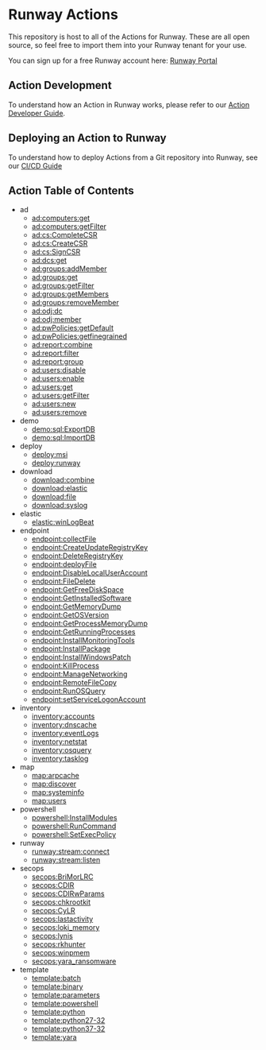 # Runway Actions

This repository is host to all of the Actions for Runway. These are all open source, so feel free to import them into your Runway tenant for your use.

You can sign up for a free Runway account here: [Runway Portal](https://portal.runway.host/)

## Action Development

To understand how an Action in Runway works, please refer to our [Action Developer Guide](https://docs.runway.host/runway-documentation/action-developer-guides/overview).

## Deploying an Action to Runway

To understand how to deploy Actions from a Git repository into Runway, see our [CI/CD Guide](https://docs.runway.host/runway-documentation/action-developer-guides/cicd)

## Action Table of Contents
<!-- region Generated -->
- ad
  - [ad:computers:get](ad/computers/get)
  - [ad:computers:getFilter](ad/computers/getFilter)
  - [ad:cs:CompleteCSR](ad/cs/CompleteCSR)
  - [ad:cs:CreateCSR](ad/cs/CreateCSR)
  - [ad:cs:SignCSR](ad/cs/SignCSR)
  - [ad:dcs:get](ad/dcs/get)
  - [ad:groups:addMember](ad/groups/addMember)
  - [ad:groups:get](ad/groups/get)
  - [ad:groups:getFilter](ad/groups/getFilter)
  - [ad:groups:getMembers](ad/groups/getMembers)
  - [ad:groups:removeMember](ad/groups/removeMember)
  - [ad:odj:dc](ad/odj/dc)
  - [ad:odj:member](ad/odj/member)
  - [ad:pwPolicies:getDefault](ad/pwPolicies/getDefault)
  - [ad:pwPolicies:getfinegrained](ad/pwPolicies/getfinegrained)
  - [ad:report:combine](ad/report/combine)
  - [ad:report:filter](ad/report/filter)
  - [ad:report:group](ad/report/group)
  - [ad:users:disable](ad/users/disable)
  - [ad:users:enable](ad/users/enable)
  - [ad:users:get](ad/users/get)
  - [ad:users:getFilter](ad/users/getFilter)
  - [ad:users:new](ad/users/new)
  - [ad:users:remove](ad/users/remove)
- demo
  - [demo:sql:ExportDB](demo/sql/ExportDB)
  - [demo:sql:ImportDB](demo/sql/ImportDB)
- deploy
  - [deploy:msi](deploy/msi)
  - [deploy:runway](deploy/runway)
- download
  - [download:combine](download/combine)
  - [download:elastic](download/elastic)
  - [download:file](download/file)
  - [download:syslog](download/syslog)
- elastic
  - [elastic:winLogBeat](elastic/winLogBeat)
- endpoint
  - [endpoint:collectFile](endpoint/collectFile)
  - [endpoint:CreateUpdateRegistryKey](endpoint/CreateUpdateRegistryKey)
  - [endpoint:DeleteRegistryKey](endpoint/DeleteRegistryKey)
  - [endpoint:deployFile](endpoint/deployFile)
  - [endpoint:DisableLocalUserAccount](endpoint/DisableLocalUserAccount)
  - [endpoint:FileDelete](endpoint/FileDelete)
  - [endpoint:GetFreeDiskSpace](endpoint/GetFreeDiskSpace)
  - [endpoint:GetInstalledSoftware](endpoint/GetInstalledSoftware)
  - [endpoint:GetMemoryDump](endpoint/GetMemoryDump)
  - [endpoint:GetOSVersion](endpoint/GetOSVersion)
  - [endpoint:GetProcessMemoryDump](endpoint/GetProcessMemoryDump)
  - [endpoint:GetRunningProcesses](endpoint/GetRunningProcesses)
  - [endpoint:InstallMonitoringTools](endpoint/InstallMonitoringTools)
  - [endpoint:InstallPackage](endpoint/InstallPackage)
  - [endpoint:InstallWindowsPatch](endpoint/InstallWindowsPatch)
  - [endpoint:KillProcess](endpoint/KillProcess)
  - [endpoint:ManageNetworking](endpoint/ManageNetworking)
  - [endpoint:RemoteFileCopy](endpoint/RemoteFileCopy)
  - [endpoint:RunOSQuery](endpoint/RunOSQuery)
  - [endpoint:setServiceLogonAccount](endpoint/setServiceLogonAccount)
- inventory
  - [inventory:accounts](inventory/accounts)
  - [inventory:dnscache](inventory/dnscache)
  - [inventory:eventLogs](inventory/eventLogs)
  - [inventory:netstat](inventory/netstat)
  - [inventory:osquery](inventory/osquery)
  - [inventory:tasklog](inventory/tasklog)
- map
  - [map:arpcache](map/arpcache)
  - [map:discover](map/discover)
  - [map:systeminfo](map/systeminfo)
  - [map:users](map/users)
- powershell
  - [powershell:InstallModules](powershell/InstallModules)
  - [powershell:RunCommand](powershell/RunCommand)
  - [powershell:SetExecPolicy](powershell/SetExecPolicy)
- runway
  - [runway:stream:connect](runway/stream/connect)
  - [runway:stream:listen](runway/stream/listen)
- secops
  - [secops:BriMorLRC](secops/BriMorLRC)
  - [secops:CDIR](secops/CDIR)
  - [secops:CDIRwParams](secops/CDIRwParams)
  - [secops:chkrootkit](secops/chkrootkit)
  - [secops:CyLR](secops/CyLR)
  - [secops:lastactivity](secops/lastactivity)
  - [secops:loki_memory](secops/loki_memory)
  - [secops:lynis](secops/lynis)
  - [secops:rkhunter](secops/rkhunter)
  - [secops:winpmem](secops/winpmem)
  - [secops:yara_ransomware](secops/yara_ransomware)
- template
  - [template:batch](template/batch)
  - [template:binary](template/binary)
  - [template:parameters](template/parameters)
  - [template:powershell](template/powershell)
  - [template:python](template/python)
  - [template:python27-32](template/python27-32)
  - [template:python37-32](template/python37-32)
  - [template:yara](template/yara)
<!-- endregion -->

